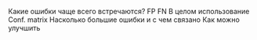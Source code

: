 Какие ошибки чаще всего встречаются? FP FN
В целом использование Conf. matrix
Насколько большие ошибки и с чем связано
Как можно улучшить